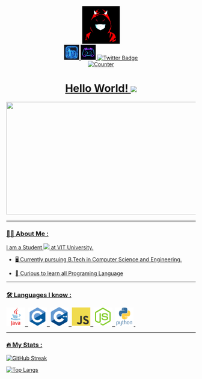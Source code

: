 <div id="header" align="center">
  <img src="./pfp.png" width="100px"/>
</div>

<div id="badges", align="center">
  <a href="https://www.linkedin.com/in/shivanshdgr8/">
    <img src="./linkedin.png" width="40px" alt="LinkedIn Badge"/>
  </a>
  <a href="https://discord.com/users/748552378504052878">
    <img src="./discord.png" width="40px" alt="Discord Badge"/>
  </a>
<a href="https://twitter.com/shivanshdgr8">
<img src=".ltwitter.png" width="40px" alt="Twitter Badge"/>
</div>

<div id="counter", align="center">
  <img src="https://komarev.com/ghpvc/?username=Shivanshdgr8&style=flat-square&color=green" alt="Counter"/>
 </div>

<h1 align="center">
  Hello World!
  <img src="https://media.giphy.com/media/RqCkhwVvVRWOOrDoI6/giphy.gif" width="40px"/>
</h1>

<div align="center">
  <img src="https://media.giphy.com/media/f3iwJFOVOwuy7K6FFw/giphy.gif" width="600" height="300"/>
</div>

---

### :man_technologist: About Me :

I am a Student <img src="https://media.giphy.com/media/RLheOHSbMj4b0JfQ1k/giphy.gif" width="30"> at VIT University.

- 🖥️ Currently pursuing B.Tech in Computer Science and Engineering.

- 🤖 Curious to learn all Programing Language

---

### :hammer_and_wrench: Languages I know :

<div>
  <img src="https://github.com/devicons/devicon/blob/master/icons/java/java-original-wordmark.svg" title="Java" alt="Java" width="50" height="50"/>&nbsp;
   <img src="https://github.com/devicons/devicon/blob/master/icons/c/c-original.svg" title="C" width="50" height="50"/>&nbsp;
  <img src="https://github.com/devicons/devicon/blob/master/icons/cplusplus/cplusplus-original.svg" title="C++" alt="Cpp" width="50" height="50"/>&nbsp;
  <img src="https://github.com/devicons/devicon/blob/master/icons/javascript/javascript-original.svg" title="JavaScript" alt="Js UI" width="50" height="50"/>&nbsp;
  <img src="https://github.com/devicons/devicon/blob/master/icons/nodejs/nodejs-original.svg" title="NodeJS" width="50" height="50"/>&nbsp;
  <img src="https://github.com/devicons/devicon/blob/master/icons/python/python-original-wordmark.svg" title="Python" alt="Python" width="50" height="50"/>&nbsp;
</div>

---

### :fire: My Stats :

[![GitHub Streak](http://github-readme-streak-stats.herokuapp.com?user=Shivanshdgr8&theme=python-dark)](https://github.com/Shivanshdgr8)

[![Top Langs](https://github-readme-stats.vercel.app/api/top-langs/?username=Shivanshdgr8&layout=compact&theme=radical&border_color=4b8bbe&title_color=4b8bbe)](https://github.com/Shivanshdgr8) 
